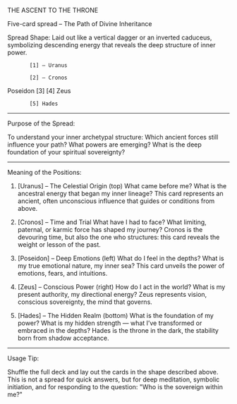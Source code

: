 THE ASCENT TO THE THRONE

Five-card spread – The Path of Divine Inheritance

Spread Shape:
Laid out like a vertical dagger or an inverted caduceus, symbolizing descending energy that reveals the deep structure of inner power.

       
           [1] – Uranus
         
           [2] – Cronos

Poseidon [3] [4] Zeus

           [5] Hades


---

Purpose of the Spread:

To understand your inner archetypal structure:
Which ancient forces still influence your path?
What powers are emerging?
What is the deep foundation of your spiritual sovereignty?


---

Meaning of the Positions:

1. [Uranus] – The Celestial Origin (top)
What came before me?
What is the ancestral energy that began my inner lineage?
This card represents an ancient, often unconscious influence that guides or conditions from above.

2. [Cronos] – Time and Trial
What have I had to face?
What limiting, paternal, or karmic force has shaped my journey?
Cronos is the devouring time, but also the one who structures: this card reveals the weight or lesson of the past.

3. [Poseidon] – Deep Emotions (left)
What do I feel in the depths?
What is my true emotional nature, my inner sea?
This card unveils the power of emotions, fears, and intuitions.

4. [Zeus] – Conscious Power (right)
How do I act in the world?
What is my present authority, my directional energy?
Zeus represents vision, conscious sovereignty, the mind that governs.

5. [Hades] – The Hidden Realm (bottom)
What is the foundation of my power?
What is my hidden strength — what I’ve transformed or embraced in the depths?
Hades is the throne in the dark, the stability born from shadow acceptance.


---

Usage Tip:

Shuffle the full deck and lay out the cards in the shape described above.
This is not a spread for quick answers, but for deep meditation, symbolic initiation, and for responding to the question:
"Who is the sovereign within me?"
